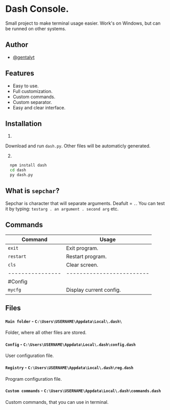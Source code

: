 # Dash Console.

Small project to make terminal usage easier. Work's on Windows, but can be runned on other systems. 


## Author

- [@gentalyt](https://www.github.com/gentalyt)


## Features

- Easy to use.
- Full customization.
- Custom commands.
- Custom separator.
- Easy and clear interface.


## Installation

1.
Download and run `dash.py`. Other files will be automaticly generated.

2.
```bash
  npm install dash
  cd dash
  py dash.py
```


## What is `sepchar`?
Sepchar is character that will separate arguments. Deafult = `.`. You can test it by typing: `testarg . an argument . second arg` etc.


## Commands

| Command        | Usage                   | 
|----------------|-------------------------|
| `exit`         | Exit program.           |
| `restart`      | Restart program.        |
| `cls`          | Clear screen.           |
|----------------|-------------------------|
| #Config        |                         |
| `mycfg`        | Display current config. |







## Files
#### `Main folder` - `C:\Users\USERNAME\Appdata\Local\.dash\`
Folder, where all other files are stored.
#### `Config` - `C:\Users\USERNAME\Appdata\Local\.dash\config.dash`
User configuration file.
#### `Registry` - `C:\Users\USERNAME\Appdata\Local\.dash\reg.dash`
Program configuration file.
#### `Custom commands` - `C:\Users\USERNAME\Appdata\Local\.dash\commands.dash`
Custom commands, that you can use in terminal.


